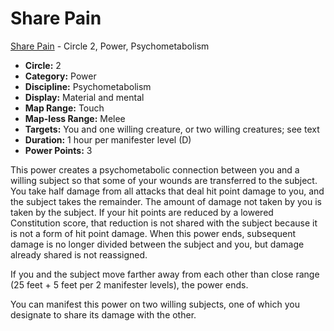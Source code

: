 # Share Pain

[Share Pain](/Psionics/S/SharePain.md) - Circle 2, Power, Psychometabolism

- **Circle:** 2
- **Category:** Power
- **Discipline:** Psychometabolism
- **Display:** Material and mental
- **Map Range:** Touch
- **Map-less Range:** Melee
- **Targets:** You and one willing creature, or two willing creatures; see text
- **Duration:** 1 hour per manifester level (D)
- **Power Points:** 3

This power creates a psychometabolic connection between you and a willing subject so that some of your wounds are transferred to the subject. You take half damage from all attacks that deal hit point damage to you, and the subject takes the remainder. The amount of damage not taken by you is taken by the subject. If your hit points are reduced by a lowered Constitution score, that reduction is not shared with the subject because it is not a form of hit point damage. When this power ends, subsequent damage is no longer divided between the subject and you, but damage already shared is not reassigned.

If you and the subject move farther away from each other than close range (25 feet + 5 feet per 2 manifester levels), the power ends.

You can manifest this power on two willing subjects, one of which you designate to share its damage with the other.
